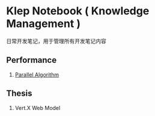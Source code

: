 # Klep Notebook \( Knowledge Management \)

日常开发笔记，用于管理所有开发笔记内容

## Performance

1. [Parallel Algorithm](/note-parallel-algorithm/README.md)

## Thesis

1. Vert.X Web Model



